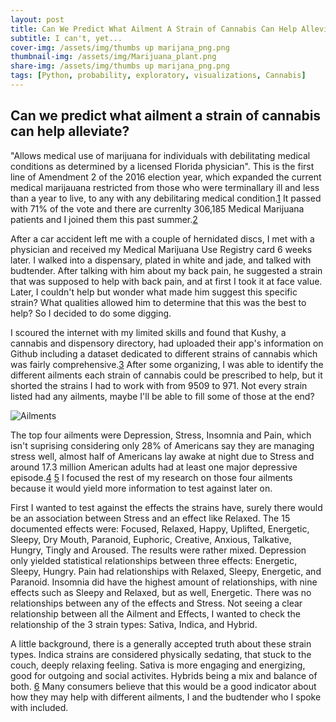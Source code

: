 ```yaml
---
layout: post
title: Can We Predict What Ailment A Strain of Cannabis Can Help Alleviate?
subtitle: I can't, yet...
cover-img: /assets/img/thumbs up marijana_png.png
thumbnail-img: /assets/img/Marijuana_plant.png
share-img: /assets/img/thumbs up marijana_png.png
tags: [Python, probability, exploratory, visualizations, Cannabis]
---
```


## Can we predict what ailment a strain of cannabis can help alleviate?

"Allows medical use of marijuana for individuals with debilitating medical conditions as determined by a licensed Florida physician". This is the first line of Amendment 2 of the 2016 election year, which expanded the current medical marijauana restricted from those who were terminallary ill and less than a year to live, to any with any debilitaring medical condition.[1](https://en.wikipedia.org/wiki/2016_Florida_Amendment_2) It passed with 71% of the vote and there are currenlty 306,185 Medical Marijuana patients and I joined them this past summer.[2](https://www.mpp.org/issues/medical-marijuana/state-by-state-medical-marijuana-laws/medical-marijuana-patient-numbers/)

After a car accident left me with a couple of hernidated discs, I met with a physician and received my Medical Marijuana Use Registry card 6 weeks later. I walked into a dispensary, plated in white and jade, and talked with budtender. After talking with him about my back pain, he suggested a strain that was supposed to help with back pain, and at first I took it at face value. Later, I couldn't help but wonder what made him suggest this specific strain? What qualities allowed him to determine that this was the best to help? So I decided to do some digging.

I scoured the internet with my limited skills and found that Kushy, a cannabis and dispensory directory, had uploaded their app's information on Github including a dataset dedicated to different strains of cannabis which was fairly comprehensive.[3](https://github.com/kushyapp/cannabis-dataset) After some organizing, I was able to identify the different ailments each strain of cannabis could be prescribed to help, but it shorted the strains I had to work with from 9509 to 971. Not every strain listed had any ailments, maybe I'll be able to fill some of those at the end?

![Ailments](https://i.imgur.com/bT7Nh7x.png)

The top four ailments were Depression, Stress, Insomnia and Pain, which isn't suprising considering only 28% of Americans say they are managing stress well, almost half of Americans lay awake at night due to Stress and around 17.3 million American adults had at least one major depressive episode.[4](https://www.apa.org/news/press/releases/2007/10/stress) [5](https://www.nimh.nih.gov/health/statistics/major-depression.shtml) I focused the rest of my research on those four ailments because it would yield more information to test against later on.

First I wanted to test against the effects the strains have, surely there would be an association between Stress and an effect like Relaxed. The 15 documented effects were: Focused, Relaxed, Happy, Uplifted, Energetic, Sleepy, Dry Mouth, Paranoid, Euphoric, Creative, Anxious, Talkative, Hungry, Tingly and Aroused. The results were rather mixed. Depression only yielded statistical relationships between three effects: Energetic, Sleepy, Hungry. Pain had relationships with Relaxed, Sleepy, Energetic, and Paranoid. Insomnia did have the highest amount of relationships, with nine effects such as Sleepy and Relaxed, but as well, Energetic. There was no relationships between any of the effects and Stress. Not seeing a clear relationship between all the Ailment and Effects, I wanted to check the relationship of the 3 strain types: Sativa, Indica, and Hybrid.

A little background, there is a generally accepted truth about these strain types. Indica strains are considered physically sedating, that stuck to the couch, deeply relaxing feeling. Sativa is more engaging and energizing, good for outgoing and social activites. Hybrids being a mix and balance of both. [6](https://www.leafly.com/news/cannabis-101/sativa-indica-and-hybrid-differences-between-cannabis-types) Many consumers believe that this would be a good indicator about how they may help with different ailments, I and the budtender who I spoke with included.


